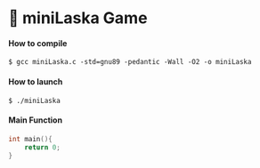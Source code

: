 # :red_circle: miniLaska Game 

#### How to compile

`$ gcc miniLaska.c -std=gnu89 -pedantic -Wall -O2 -o miniLaska`

#### How to launch

`$ ./miniLaska`

#### Main Function
```c
int main(){
	return 0;
}
```
